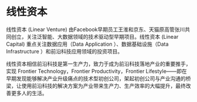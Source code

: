 # 线性资本

线性资本 (Linear Venture) 由Facebook早期员工王淮和京东、天猫原高管张川共同创立，关注泛智能、大数据领域的技术驱动型早期项目。线性资本 (Linear Capital) 重点关注数据应用（Data Application ）、数据基础设施（Data Infrastructure ）和前沿科技应用领域的投资项目。

线性资本相信前沿科技是第一生产力，致力于成为前沿科技落地产业的重要推手，实现 Frontier Technology，Frontier Productivity，Frontier Lifestyle——即在早期发现能够解决产业升级痛点的技术型初创公司，架起初创公司与产业沟通的桥梁，让使用前沿科技的解决方案为产业带来生产力、生产效率的大幅提升，最终改善更多人的生活。
